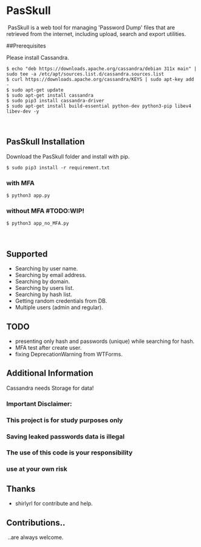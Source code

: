 # PasSkull
​
PasSkull is a web tool for managing 'Password Dump' files that are retrieved from the internet, including upload, search and export utilities. 

##Prerequisites

Please install Cassandra.
```
$ echo "deb https://downloads.apache.org/cassandra/debian 311x main" | sudo tee -a /etc/apt/sources.list.d/cassandra.sources.list
$ curl https://downloads.apache.org/cassandra/KEYS | sudo apt-key add -
$ sudo apt-get update
$ sudo apt-get install cassandra
$ sudo pip3 install cassandra-driver
$ sudo apt-get install build-essential python-dev python3-pip libev4 libev-dev -y
```
​
## PasSkull Installation
Download the PasSkull folder and install with pip.
​
```shell
$ sudo pip3 install -r requirement.txt
```

### with MFA
```shell
$ python3 app.py
```

### without MFA #TODO:WIP!
```shell
$ python3 app_no_MFA.py
```
​
## Supported ​
 * Searching by user name.
 * Searching by email address.
 * Searching by domain.
 * Searching by users list.
 * Searching by hash list.
 * Getting random credentials from DB.
 * Multiple users (admin and regular).
   
## TODO

 * presenting only hash and passwords (unique) while searching for hash.
 * MFA test after create user.
 * fixing DeprecationWarning from WTForms.
 
## Additional Information
  Cassandra needs Storage for data!
  
### Important Disclaimer: 
### This project is for study purposes only
### Saving leaked passwords data is illegal 
### The use of this code is your responsibility
### use at your own risk

## Thanks
* shirlyrl for contribute and help.

## Contributions..
​
..are always welcome.
